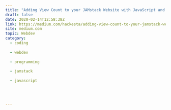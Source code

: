 ```yaml
---
title: "Adding View Count to your JAMstack Website with JavaScript and Google Analytics"
draft: false
date: 2020-02-14T12:58:38Z
link: https://medium.com/hackesta/adding-view-count-to-your-jamstack-website-with-javascript-and-google-analytics-6df837abab4d?source=rss------jamstack-5&utm_medium=RSS&utm_source=hune
site: medium.com
topic: Webdev
category:
  - coding
  
  - webdev
  
  - programming
  
  - jamstack
  
  - javascript
  
   
  

---
```

